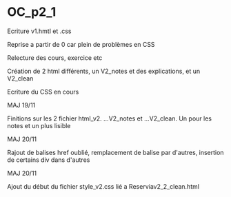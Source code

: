 # OC_p2_1 

Ecriture v1.hmtl et .css 

Reprise a partir de 0 car plein de problèmes en CSS
 
Relecture des cours, exercice etc
 
Création de 2 html différents, un V2_notes et des explications, et un V2_clean
 
Ecriture du CSS en cours
 
MAJ 19/11

 Finitions sur les 2 fichier html_v2. ...V2_notes et ...V2_clean. Un pour les notes et un plus lisible

MAJ 20/11
 
 Rajout de balises href oublié, remplacement de balise par d'autres, insertion de certains div dans d'autres
 
MAJ 20/11

Ajout du début du fichier style_v2.css lié a Reserviav2_2_clean.html
 
